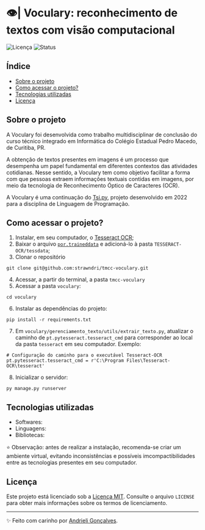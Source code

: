 # 👁️| Voculary: reconhecimento de textos com visão computacional

![Licença](https://img.shields.io/badge/Licen%C3%A7a-MIT-f5b5ca.svg)
![Status](https://img.shields.io/badge/Status-Concluído-abf285.svg)

## Índice

- [Sobre o projeto](#sobre-o-projeto)
- [Como acessar o projeto?](#como-acessar-o-projeto)
- [Tecnologias utilizadas](#tecnologias-utilizadas)
- [Licença](#licença)

## Sobre o projeto

A Voculary foi desenvolvida como trabalho multidisciplinar de conclusão do curso técnico integrado em Informática do Colégio Estadual Pedro Macedo, de Curitiba, PR.

A obtenção de textos presentes em imagens é um processo que desempenha um papel fundamental em diferentes contextos das atividades cotidianas. Nesse sentido, a Voculary tem como objetivo facilitar a forma com que pessoas extraem informações textuais contidas em imagens, por meio da tecnologia de Reconhecimento Óptico de Caracteres (OCR). 

A Voculary é uma continuação do [Tsi.py](https://github.com/strawndri/tca-tsi.py), projeto desenvolvido em 2022 para a disciplina de Linguagem de Programação.

## Como acessar o projeto?

1. Instalar, em seu computador, o [Tesseract OCR](https://sourceforge.net/projects/tesseract-ocr.mirror/);
2. Baixar o arquivo [`por.traineddata`](https://tesseract-ocr.github.io/tessdoc/Data-Files#data-files-for-version-400-november-29-2016) e adicioná-lo à pasta `TESSERACT-OCR/tessdata`;
3. Clonar o repositório
```
git clone git@github.com:strawndri/tmcc-voculary.git
```
4. Acessar, a partir do terminal, a pasta `tmcc-voculary`
5. Acessar a pasta `voculary`:
```
cd voculary
```
6. Instalar as dependências do projeto:
```
pip install -r requirements.txt
```
7. Em `voculary/gerenciamento_texto/utils/extrair_texto.py`, atualizar o caminho de `pt.pytesseract.tesseract_cmd` para corresponder ao local da pasta `tesseract` em seu computador. Exemplo:
```
# Configuração do caminho para o executável Tesseract-OCR
pt.pytesseract.tesseract_cmd = r'C:\Program Files\Tesseract-OCR\tesseract'
```
8. Inicializar o servidor:
```
py manage.py runserver
```

## Tecnologias utilizadas
* Softwares:
* Linguagens:
* Bibliotecas: 

⭐ Observação: antes de realizar a instalação, recomenda-se criar um ambiente virtual, evitando inconsistências e possíveis imcompactibilidades entre as tecnologias presentes em seu computador. 

## Licença

Este projeto está licenciado sob a [Licença MIT](https://opensource.org/licenses/MIT). Consulte o arquivo `LICENSE` para obter mais informações sobre os termos de licenciamento.

---

✨ Feito com carinho por [Andrieli Gonçalves](https://github.com/strawndri).
